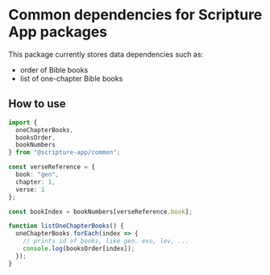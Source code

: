 # Common dependencies for Scripture App packages

This package currently stores data dependencies such as:

* order of Bible books
* list of one-chapter Bible books

## How to use

```typescript
import {
  oneChapterBooks,
  booksOrder,
  bookNumbers
} from "@scripture-app/common";

const verseReference = {
  book: "gen",
  chapter: 1,
  verse: 1
};

const bookIndex = bookNumbers[verseReference.book];

function listOneChapterBooks() {
  oneChapterBooks.forEach(index => {
    // prints id of books, like gen. exo, lev, ...
    console.log(booksOrder[index]);
  });
}
```

